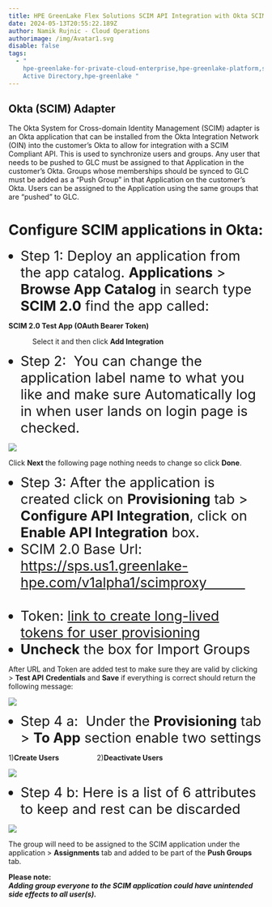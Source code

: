 ```yaml
---
title: HPE GreenLake Flex Solutions SCIM API Integration with Okta SCIM Adapter
date: 2024-05-13T20:55:22.189Z
author: Namik Rujnic - Cloud Operations
authorimage: /img/Avatar1.svg
disable: false
tags:
  - "
    hpe-greenlake-for-private-cloud-enterprise,hpe-greenlake-platform,sso,okta,\
    Active Directory,hpe-greenlake "
---
```

<!--StartFragment-->

<style> li { font-size: 27px; line-height: 33px; max-width: none; } </style>

<!--EndFragment-->



## Okta (SCIM) Adapter

The Okta System for Cross-domain Identity Management (SCIM) adapter is an Okta application that can be installed from the Okta Integration Network (OIN) into the customer’s Okta to allow for integration with a SCIM Compliant API. This is used to synchronize users and groups. Any user that needs to be pushed to GLC must be assigned to that Application in the customer’s Okta. Groups whose memberships should be synced to GLC must be added as a “Push Group” in that Application on the customer’s Okta. Users can be assigned to the Application using the same groups that are “pushed” to GLC.



# Configure SCIM applications in Okta:

* Step 1: Deploy an application from the app catalog. **Applications** > **Browse App Catalog** in search type **SCIM 2.0** find the app called:

**SCIM 2.0 Test App (OAuth Bearer Token)**

            Select it and then click **Add Integration**

* Step 2:  You can change the application label name to what you like and make sure Automatically log in when user lands on login page is checked.

![](/img/scimgeneral.png)



Click **Next** the following page nothing needs to change so click **Done**.



* Step 3: After the application is created click on **Provisioning** tab > **Configure API Integration**, click on **Enable API Integration** box.
* SCIM 2.0 Base Url: https://sps.us1.greenlake-hpe.com/v1alpha1/scimproxy                                
* Token: [link to create long-lived tokens for user provisioning](https://deploy-preview-2376--hpe-dev-portal.netlify.app/blog/configuring-azure-ad-with-long-term-token-for-scim-provisiong/)
* **Uncheck** the box for Import Groups

After URL and Token are added test to make sure they are valid by clicking > **Test API** **Credentials** and **Save** if everything is correct should return the following message:

![](/img/scimtest.png)



* Step 4 a:  Under the **Provisioning** tab > **To App** section enable two settings

1)**Create Users**                   2)**Deactivate Users**

![](/img/scim2app.png)



* Step 4 b: Here is a list of 6 attributes to keep and rest can be discarded



![](/img/attributes.png)

The group will need to be assigned to the SCIM application under the application > **Assignments** tab and added to be part of the **Push Groups** tab.

**Please note:**\
***Adding group everyone to the SCIM application could have unintended side effects to all user(s).***